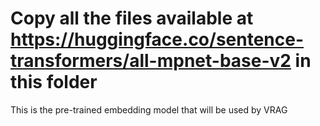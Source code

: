 # Copy all the files available at https://huggingface.co/sentence-transformers/all-mpnet-base-v2 in this folder

This is the pre-trained embedding model that will be used by VRAG
